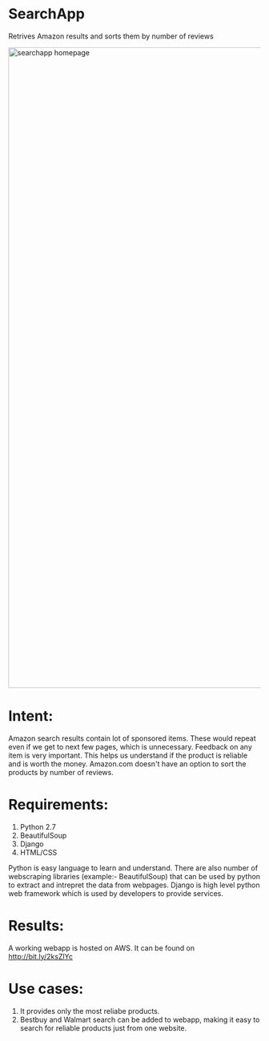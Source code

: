 # SearchApp
Retrives Amazon results and sorts them by number of reviews 

<img width="1280" alt="searchapp homepage" src="https://user-images.githubusercontent.com/27103067/34322688-2557ac98-e7f4-11e7-887b-d004e1ee9380.png">

# Intent:
Amazon search results contain lot of sponsored items. These would repeat even if we get to next few pages, which is unnecessary. 
Feedback on any item is very important. This helps us understand if the product is reliable and is worth the money. Amazon.com doesn't have an option to sort the products by number of reviews.

# Requirements:
1. Python 2.7
2. BeautifulSoup
3. Django
4. HTML/CSS

Python is easy language to learn and understand. There are also number of webscraping libraries (example:- BeautifulSoup) that can be used by python to extract and intrepret the data from webpages.
Django is high level python web framework which is used by developers to provide services.

# Results:
A working webapp is hosted on AWS. It can be found on http://bit.ly/2ksZlYc


# Use cases:
1. It provides only the most reliabe products.
2. Bestbuy and Walmart search can be added to webapp, making it easy to search for reliable products just from one website.
